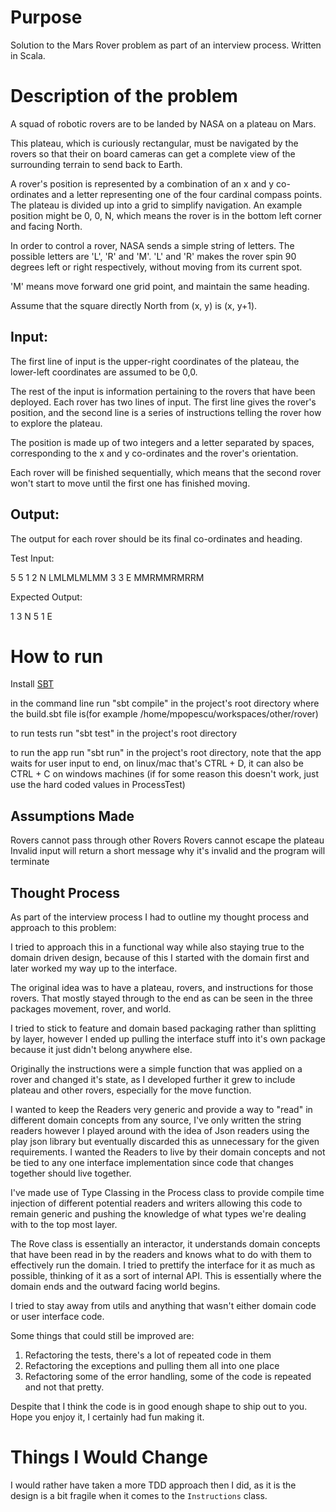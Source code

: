 # Purpose
Solution to the Mars Rover problem as part of an interview process. Written in Scala.

# Description of the problem

A squad of robotic rovers are to be landed by NASA on a plateau on Mars.

This plateau, which is curiously rectangular, must be navigated by the rovers so that their on board cameras can get a complete view of the surrounding terrain to send back to Earth.

A rover's position is represented by a combination of an x and y co-ordinates and a letter representing one of the four cardinal compass points. The plateau is divided up into a grid to simplify navigation. An example position might be 0, 0, N, which means the rover is in the bottom left corner and facing North.

In order to control a rover, NASA sends a simple string of letters. The possible letters are 'L', 'R' and 'M'. 'L' and 'R' makes the rover spin 90 degrees left or right respectively, without moving from its current spot.

'M' means move forward one grid point, and maintain the same heading.

Assume that the square directly North from (x, y) is (x, y+1).

## Input:

The first line of input is the upper-right coordinates of the plateau, the lower-left coordinates are assumed to be 0,0.

The rest of the input is information pertaining to the rovers that have been deployed. Each rover has two lines of input. The first line gives the rover's position, and the second line is a series of instructions telling the rover how to explore the plateau.

The position is made up of two integers and a letter separated by spaces, corresponding to the x and y co-ordinates and the rover's orientation.

Each rover will be finished sequentially, which means that the second rover won't start to move until the first one has finished moving.

## Output:

The output for each rover should be its final co-ordinates and heading.

Test Input:

5 5
1 2 N
LMLMLMLMM
3 3 E
MMRMMRMRRM

Expected Output:

1 3 N
5 1 E

# How to run

Install [SBT](http://www.scala-sbt.org/)

in the command line run "sbt compile" in the project's root directory where the build.sbt file is(for example /home/mpopescu/workspaces/other/rover)

to run tests run "sbt test" in the project's root directory

to run the app run "sbt run" in the project's root directory, note that the app waits for user input to end, on linux/mac that's CTRL + D, it can also be CTRL + C on windows machines (if for some reason this doesn't work, just use the hard coded values in ProcessTest)

## Assumptions Made

Rovers cannot pass through other Rovers
Rovers cannot escape the plateau
Invalid input will return a short message why it's invalid and the program will terminate

## Thought Process

As part of the interview process I had to outline my thought process and approach to this problem:

I tried to approach this in a functional way while also staying true to the domain driven design, because of this I started with the domain first and later worked my way up to the interface.

The original idea was to have a plateau, rovers, and instructions for those rovers. That mostly stayed through to the end as can be seen in the three packages movement, rover, and world.

I tried to stick to feature and domain based packaging rather than splitting by layer, however I ended up pulling the interface stuff into it's own package because it just didn't belong anywhere else.

Originally the instructions were a simple function that was applied on a rover and changed it's state, as I developed further it grew to include plateau and other rovers, especially for the move function.

I wanted to keep the Readers very generic and provide a way to "read" in different domain concepts from any source, I've only written the string readers however I played around with the idea of Json readers using the play json library but eventually discarded this as unnecessary for the given requirements. I wanted the Readers to live by their domain concepts and not be tied to any one interface implementation since code that changes together should live together.

I've made use of Type Classing in the Process class to provide compile time injection of different potential readers and writers allowing this code to remain generic and pushing the knowledge of what types we're dealing with to the top most layer.

The Rove class is essentially an interactor, it understands domain concepts that have been read in by the readers and knows what to do with them to effectively run the domain. I tried to prettify the interface for it as much as possible, thinking of it as a sort of internal API. This is essentially where the domain ends and the outward facing world begins.

I tried to stay away from utils and anything that wasn't either domain code or user interface code.

Some things that could still be improved are:
 1. Refactoring the tests, there's a lot of repeated code in them
 2. Refactoring the exceptions and pulling them all into one place
 3. Refactoring some of the error handling, some of the code is repeated and not that pretty.

Despite that I think the code is in good enough shape to ship out to you. Hope you enjoy it, I certainly had fun making it.

# Things I Would Change
I would rather have taken a more TDD approach then I did, as it is the design is a bit fragile when it comes to the `Instructions` class.

